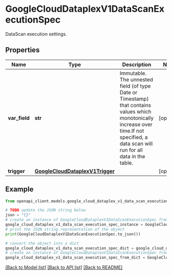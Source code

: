 # GoogleCloudDataplexV1DataScanExecutionSpec

DataScan execution settings.

## Properties

Name | Type | Description | Notes
------------ | ------------- | ------------- | -------------
**var_field** | **str** | Immutable. The unnested field (of type Date or Timestamp) that contains values which monotonically increase over time.If not specified, a data scan will run for all data in the table. | [optional] 
**trigger** | [**GoogleCloudDataplexV1Trigger**](GoogleCloudDataplexV1Trigger.md) |  | [optional] 

## Example

```python
from openapi_client.models.google_cloud_dataplex_v1_data_scan_execution_spec import GoogleCloudDataplexV1DataScanExecutionSpec

# TODO update the JSON string below
json = "{}"
# create an instance of GoogleCloudDataplexV1DataScanExecutionSpec from a JSON string
google_cloud_dataplex_v1_data_scan_execution_spec_instance = GoogleCloudDataplexV1DataScanExecutionSpec.from_json(json)
# print the JSON string representation of the object
print(GoogleCloudDataplexV1DataScanExecutionSpec.to_json())

# convert the object into a dict
google_cloud_dataplex_v1_data_scan_execution_spec_dict = google_cloud_dataplex_v1_data_scan_execution_spec_instance.to_dict()
# create an instance of GoogleCloudDataplexV1DataScanExecutionSpec from a dict
google_cloud_dataplex_v1_data_scan_execution_spec_from_dict = GoogleCloudDataplexV1DataScanExecutionSpec.from_dict(google_cloud_dataplex_v1_data_scan_execution_spec_dict)
```
[[Back to Model list]](../README.md#documentation-for-models) [[Back to API list]](../README.md#documentation-for-api-endpoints) [[Back to README]](../README.md)


